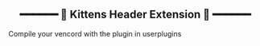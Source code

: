 <h2 align="center"> ━━━━━━  🐾 Kittens Header Extension 🐾  ━━━━━━ </h2>

Compile your vencord with the plugin in userplugins
